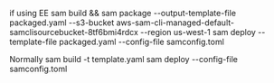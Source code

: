 if using EE
sam build  && sam package  --output-template-file packaged.yaml --s3-bucket aws-sam-cli-managed-default-samclisourcebucket-8tf6bmi4rdcx --region us-west-1
sam deploy --template-file packaged.yaml --config-file samconfig.toml


Normally
sam build -t template.yaml 
sam deploy --config-file samconfig.toml

